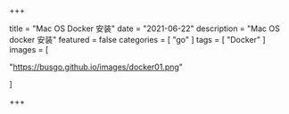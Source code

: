 +++

title = "Mac OS Docker 安装"
date = "2021-06-22"
description = "Mac OS docker  安装"
featured = false
categories = [
  "go"
]
tags = [
  "Docker"
]
images = [

"https://busgo.github.io/images/docker01.png"

]

+++

